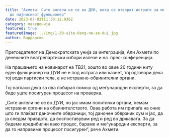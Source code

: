 ```yaml
---
title: "Ахмети: Сите ангели не се во ДУИ, нека се отворат истраги за мене па се
  до најнискиот функционер"
date: 2023-07-03T11:30:12.936Z
category: македонија
featured: true
featuredImage: ../img/1-30-site-0ang-ne-se-dui.jpg
author: Вардарски
---
```

<!--StartFragment-->

Претседателот на Демократската унија за интеграција, Али Ахмети по денешните внатрепартиски избори излезе и на  прес-конференција.

На прашањето на новинарот на ТВ21, зошто во овие 20 години ниту еден функционер на ДУИ не е под истрага или казнет, ​​тој одговори дека тој води партиски тела, а не истражно-обвинителни органи.

Тој нагласи дека за ова побарал помош од меѓународни експерти, за да биде уште посигурен процесот на проверка.

„Сите ангели не се во ДУИ, но јас имам политички органи, немам истражни органи на обвинителството. Оваа работа им припаѓа на оние што ги плаќаат даночните обврзници, тој даночен обврзник сум и јас, да ја следам правдата, да воспоставувам ред и ред во државата. За да бидеме кредибилни како процес, бараме и меѓународни експерти, за да го направиме процесот посигурен“, рече Ахмети.

<!--EndFragment-->
